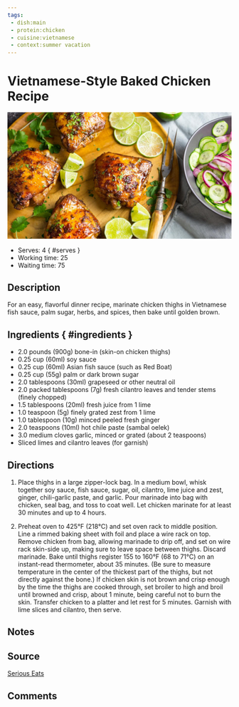 ```yaml
---
tags:
 - dish:main
 - protein:chicken
 - cuisine:vietnamese
 - context:summer vacation
---
```


# Vietnamese-Style Baked Chicken Recipe

![Recipe picture](../images/vietnamese-style_baked_chicken-0.jpg)

- Serves: 4 
{ #serves }
- Working time: 25
- Waiting time: 75

## Description

For an easy, flavorful dinner recipe, marinate chicken thighs in Vietnamese fish sauce, palm sugar, herbs, and spices, then bake until golden brown.

## Ingredients { #ingredients }

- 2.0 pounds (900g) bone-in (skin-on chicken thighs)
- 0.25 cup (60ml) soy sauce 
- 0.25 cup (60ml) Asian fish sauce (such as Red Boat)
- 0.25 cup (55g) palm or dark brown sugar 
- 2.0 tablespoons (30ml) grapeseed or other neutral oil 
- 2.0 packed tablespoons (7g) fresh cilantro leaves and tender stems (finely chopped)
- 1.5 tablespoons (20ml) fresh juice from 1 lime 
- 1.0 teaspoon (5g) finely grated zest from 1 lime 
- 1.0 tablespoon (10g) minced peeled fresh ginger 
- 2.0 teaspoons (10ml) hot chile paste (sambal oelek)
- 3.0 medium cloves garlic, minced or grated (about 2 teaspoons)
- Sliced limes and cilantro leaves (for garnish)

## Directions

1. Place thighs in a large zipper-lock bag. In a medium bowl, whisk together soy sauce, fish sauce, sugar, oil, cilantro, lime juice and zest, ginger, chili-garlic paste, and garlic. Pour marinade into bag with chicken, seal bag, and toss to coat well. Let chicken marinate for at least 30 minutes and up to 4 hours.

2. Preheat oven to 425°F (218°C) and set oven rack to middle position. Line a rimmed baking sheet with foil and place a wire rack on top. Remove chicken from bag, allowing marinade to drip off, and set on wire rack skin-side up, making sure to leave space between thighs. Discard marinade. Bake until thighs register 155 to 160°F (68 to 71°C) on an instant-read thermometer, about 35 minutes. (Be sure to measure temperature in the center of the thickest part of the thighs, but not directly against the bone.) If chicken skin is not brown and crisp enough by the time the thighs are cooked through, set broiler to high and broil until browned and crisp, about 1 minute, being careful not to burn the skin. Transfer chicken to a platter and let rest for 5 minutes. Garnish with lime slices and cilantro, then serve.

## Notes

## Source

[Serious Eats](https://www.seriouseats.com/vietnamese-style-baked-chicken-recipe)

## Comments
